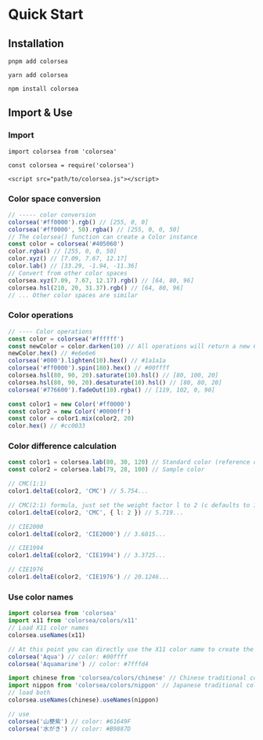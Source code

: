 
# Quick Start

## Installation

<CodeGroup>
  <CodeGroupItem title="PNPM">

```bash:no-line-numbers
pnpm add colorsea 
```

  </CodeGroupItem>
  <CodeGroupItem title="YARN">

```bash:no-line-numbers
yarn add colorsea 
```

  </CodeGroupItem>

  <CodeGroupItem title="NPM" active>

```bash:no-line-numbers
npm install colorsea 
```

  </CodeGroupItem>
</CodeGroup>

## Import & Use

### Import

<CodeGroup>
  <CodeGroupItem title="ES Module" active>

```typescript:no-line-numbers
import colorsea from 'colorsea'
```

  </CodeGroupItem>
  <CodeGroupItem title="CommonJs">

```javascript:no-line-numbers
const colorsea = require('colorsea')
```

  </CodeGroupItem>

  <CodeGroupItem title="Browser">

```html:no-line-numbers
<script src="path/to/colorsea.js"></script>
```

  </CodeGroupItem>
</CodeGroup>

### Color space conversion

```typescript
// ----- color conversion
colorsea('#ff0000').rgb() // [255, 0, 0]
colorsea('#ff0000', 50).rgba() // [255, 0, 0, 50]
// The colorsea() function can create a Color instance
const color = colorsea('#405060')
color.rgba() // [255, 0, 0, 50]
color.xyz() // [7.09, 7.67, 12.17]
color.lab() // [33.29, -1.94, -11.36] 
// Convert from other color spaces
colorsea.xyz(7.09, 7.67, 12.17).rgb() // [64, 80, 96]
colorsea.hsl(210, 20, 31.37).rgb() // [64, 80, 96]
// ... Other color spaces are similar
```

### Color operations

```typescript
// ---- Color operations
const color = colorsea('#ffffff')
const newColor = color.darken(10) // All operations will return a new Color instance object
newColor.hex() // #e6e6e6
colorsea('#000').lighten(10).hex() // #1a1a1a
colorsea('#ff0000').spin(180).hex() // #00ffff
colorsea.hsl(80, 90, 20).saturate(10).hsl() // [80, 100, 20]
colorsea.hsl(80, 90, 20).desaturate(10).hsl() // [80, 80, 20]
colorsea('#776600').fadeOut(10).rgba() // [119, 102, 0, 90]

const color1 = new Color('#ff0000')
const color2 = new Color('#0000ff')
const color = color1.mix(color2, 20)
color.hex() // #cc0033
```

### Color difference calculation

```typescript
const color1 = colorsea.lab(80, 30, 120) // Standard color (reference color)
const color2 = colorsea.lab(79, 28, 100) // Sample color

// CMC(1:1)
color1.deltaE(color2, 'CMC') // 5.754...

// CMC(2:1) formula, just set the weight factor l to 2 (c defaults to 1)
color1.deltaE(color2, 'CMC', { l: 2 }) // 5.719...

// CIE2000
color1.deltaE(color2, 'CIE2000') // 3.6815...

// CIE1994
color1.deltaE(color2, 'CIE1994') // 3.3725...

// CIE1976
color1.deltaE(color2, 'CIE1976') // 20.1246...

```

### Use color names

```typescript
import colorsea from 'colorsea'
import x11 from 'colorsea/colors/x11'
// Load X11 color names
colorsea.useNames(x11)

// At this point you can directly use the X11 color name to create the color instance
colorsea('Aqua') // color: #00ffff
colorsea('Aquamarine') // color: #7fffd4
```

```typescript
import chinese from 'colorsea/colors/chinese' // Chinese traditional color
import nippon from 'colorsea/colors/nippon' // Japanese traditional color
// load both
colorsea.useNames(chinese).useNames(nippon)

// use
colorsea('山梗紫') // color: #61649F
colorsea('水がき') // color: #B9887D
```
